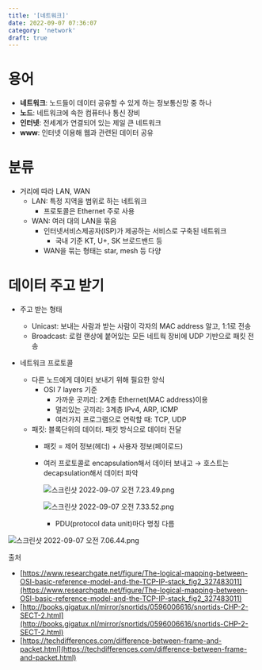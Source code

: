 ```yaml
---
title: '[네트워크]'
date: 2022-09-07 07:36:07
category: 'network'
draft: true
---
```



# 용어

- **네트워크**: 노드들이 데이터 공유할 수 있게 하는 정보통신망 중 하나
- **노드**: 네트워크에 속한 컴퓨터나 통신 장비
- **인터넷**: 전세계가 연결되어 있는 제일 큰 네트워크
- **www**: 인터넷 이용해 웹과 관련된 데이터 공유

# 분류

- 거리에 따라 LAN, WAN
    - LAN: 특정 지역을 범위로 하는 네트워크
        - 프로토콜은 Ethernet 주로 사용
    - WAN: 여러 대의 LAN을 묶음
        - 인터넷서비스제공자(ISP)가 제공하는 서비스로 구축된 네트워크
            - 국내 기준 KT, U+, SK 브로드밴드 등
        - WAN을 묶는 형태는 star, mesh 등 다양

# 데이터 주고 받기

- 주고 받는 형태
    - Unicast: 보내는 사람과 받는 사람이 각자의 MAC address 알고, 1:1로 전송
    - Broadcast: 로컬 랜상에 붙어있는 모든 네트웍 장비에 UDP 기반으로 패킷 전송

- 네트워크 프로토콜
    - 다른 노드에게 데이터 보내기 위해 필요한 양식
        - OSI 7 layers 기준
            - 가까운 곳끼리: 2계층 Ethernet(MAC address)이용
            - 멀리있는 곳끼리: 3계층 IPv4, ARP, ICMP
            - 여러가지 프로그램으로 연락할 때: TCP, UDP
    - 패킷: 블록단위의 데이터. 패킷 방식으로 데이터 전달
        - 패킷 = 제어 정보(헤더) + 사용자 정보(페이로드)
        - 여러 프로토콜로 encapsulation해서 데이터 보내고 → 호스트는 decapsulation해서 데이터 파악
            
            
            ![스크린샷 2022-09-07 오전 7.23.49.png](https://s3-us-west-2.amazonaws.com/secure.notion-static.com/aa49d1a8-9ce9-434a-b3c6-1af94a82021a/%E1%84%89%E1%85%B3%E1%84%8F%E1%85%B3%E1%84%85%E1%85%B5%E1%86%AB%E1%84%89%E1%85%A3%E1%86%BA_2022-09-07_%E1%84%8B%E1%85%A9%E1%84%8C%E1%85%A5%E1%86%AB_7.23.49.png)
            
            ![스크린샷 2022-09-07 오전 7.33.52.png](https://s3-us-west-2.amazonaws.com/secure.notion-static.com/2d231f07-9267-4f61-b39c-db1ab87f43f3/%E1%84%89%E1%85%B3%E1%84%8F%E1%85%B3%E1%84%85%E1%85%B5%E1%86%AB%E1%84%89%E1%85%A3%E1%86%BA_2022-09-07_%E1%84%8B%E1%85%A9%E1%84%8C%E1%85%A5%E1%86%AB_7.33.52.png)
            
            - PDU(protocol data unit)마다 명칭 다름

![스크린샷 2022-09-07 오전 7.06.44.png](https://s3-us-west-2.amazonaws.com/secure.notion-static.com/4f7a64fd-8a60-4619-82da-97b78470e33c/%E1%84%89%E1%85%B3%E1%84%8F%E1%85%B3%E1%84%85%E1%85%B5%E1%86%AB%E1%84%89%E1%85%A3%E1%86%BA_2022-09-07_%E1%84%8B%E1%85%A9%E1%84%8C%E1%85%A5%E1%86%AB_7.06.44.png)

출처

- [https://www.researchgate.net/figure/The-logical-mapping-between-OSI-basic-reference-model-and-the-TCP-IP-stack_fig2_327483011](https://www.researchgate.net/figure/The-logical-mapping-between-OSI-basic-reference-model-and-the-TCP-IP-stack_fig2_327483011)
- [http://books.gigatux.nl/mirror/snortids/0596006616/snortids-CHP-2-SECT-2.html](http://books.gigatux.nl/mirror/snortids/0596006616/snortids-CHP-2-SECT-2.html)
- [https://techdifferences.com/difference-between-frame-and-packet.html](https://techdifferences.com/difference-between-frame-and-packet.html)